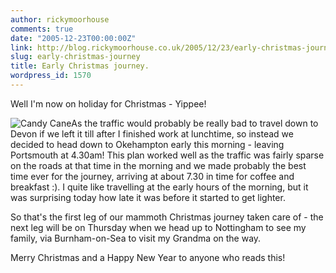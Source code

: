 ```yaml
---
author: rickymoorhouse
comments: true
date: "2005-12-23T00:00:00Z"
link: http://blog.rickymoorhouse.co.uk/2005/12/23/early-christmas-journey/
slug: early-christmas-journey
title: Early Christmas journey.
wordpress_id: 1570
---
```


Well I'm now on holiday for Christmas - Yippee!





![Candy Cane](/ricky/images/candy.png)As the traffic would probably be really bad to travel down to Devon if we left it till after I finished work at lunchtime, so instead we decided to head down to Okehampton early this morning - leaving Portsmouth at 4.30am! This plan worked well as the traffic was fairly sparse on the roads at that time in the morning and we made probably the best time ever for the journey, arriving at about 7.30 in time for coffee and breakfast :).  I quite like travelling at the early hours of the morning, but it was surprising today how late it was before it started to get lighter.
  

  

So that's the first leg of our mammoth Christmas journey taken care of - the next leg will be on Thursday when we head up to Nottingham to see my family, via Burnham-on-Sea to visit my Grandma on the way.
  

  

Merry Christmas and a Happy New Year to anyone who reads this!
